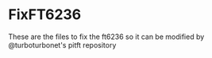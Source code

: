 # FixFT6236
These are the files to fix the ft6236 so it can be modified by @turboturbonet's pitft repository
